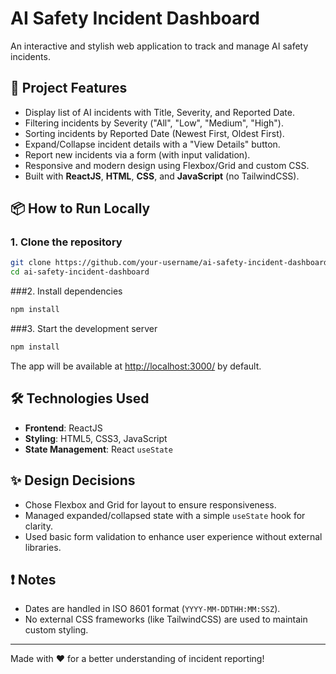 # AI Safety Incident Dashboard

An interactive and stylish web application to track and manage AI safety incidents.

## 🚀 Project Features
- Display list of AI incidents with Title, Severity, and Reported Date.
- Filtering incidents by Severity ("All", "Low", "Medium", "High").
- Sorting incidents by Reported Date (Newest First, Oldest First).
- Expand/Collapse incident details with a "View Details" button.
- Report new incidents via a form (with input validation).
- Responsive and modern design using Flexbox/Grid and custom CSS.
- Built with **ReactJS**, **HTML**, **CSS**, and **JavaScript** (no TailwindCSS).

## 📦 How to Run Locally

### 1. Clone the repository
```bash
git clone https://github.com/your-username/ai-safety-incident-dashboard.git
cd ai-safety-incident-dashboard
```
###2. Install dependencies
   ```bash
 npm install
```
###3. Start the development server
   ```bash
 npm install
```
   
The app will be available at [http://localhost:3000/](http://localhost:3000/) by default.

## 🛠️ Technologies Used
- **Frontend**: ReactJS
- **Styling**: HTML5, CSS3, JavaScript
- **State Management**: React `useState`

## ✨ Design Decisions
- Chose Flexbox and Grid for layout to ensure responsiveness.
- Managed expanded/collapsed state with a simple `useState` hook for clarity.
- Used basic form validation to enhance user experience without external libraries.

## ❗ Notes
- Dates are handled in ISO 8601 format (`YYYY-MM-DDTHH:MM:SSZ`).
- No external CSS frameworks (like TailwindCSS) are used to maintain custom styling.

---

Made with ❤️ for a better understanding of incident reporting!

